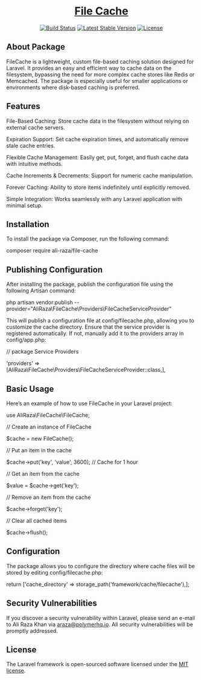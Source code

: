 <h1 align="center"><a href="https://github.com/AliRazakhan5/file-cache" target="_blank">File Cache</a></h1>

<p align="center">
<a href="https://github.com/AliRazakhan5/file-cache"><img src="https://travis-ci.org/laravel/framework.svg" alt="Build Status"></a>
<a href="https://github.com/AliRazakhan5/file-cache"><img src="https://img.shields.io/packagist/v/laravel/framework" alt="Latest Stable Version"></a>
<a href="https://github.com/AliRazakhan5/file-cache"><img src="https://img.shields.io/packagist/l/laravel/framework" alt="License"></a>
</p>

## About Package

FileCache is a lightweight, custom file-based caching solution designed for Laravel. It provides an easy and efficient way to cache data on the filesystem, bypassing the need for more complex cache stores like Redis or Memcached. The package is especially useful for smaller applications or environments where disk-based caching is preferred.

## Features

File-Based Caching: Store cache data in the filesystem without relying on external cache servers.

Expiration Support: Set cache expiration times, and automatically remove stale cache entries.

Flexible Cache Management: Easily get, put, forget, and flush cache data with intuitive methods.

Cache Increments & Decrements: Support for numeric cache manipulation.

Forever Caching: Ability to store items indefinitely until explicitly removed.

Simple Integration: Works seamlessly with any Laravel application with minimal setup.

## Installation

To install the package via Composer, run the following command:

composer require ali-raza/file-cache

## Publishing Configuration

After installing the package, publish the configuration file using the following Artisan command:

php artisan vendor:publish --provider="AliRaza\FileCache\Providers\FileCacheServiceProvider"

This will publish a configuration file at config/filecache.php, allowing you to customize the cache directory. Ensure that the service provider is registered automatically. If not, manually add it to the providers array in config/app.php:

// package Service Providers

'providers' => [AliRaza\FileCache\Providers\FileCacheServiceProvider::class,],

## Basic Usage

Here’s an example of how to use FileCache in your Laravel project:

use AliRaza\FileCache\FileCache;

// Create an instance of FileCache

$cache = new FileCache();

// Put an item in the cache

$cache->put('key', 'value', 3600); // Cache for 1 hour

// Get an item from the cache

$value = $cache->get('key');

// Remove an item from the cache

$cache->forget('key');

// Clear all cached items

$cache->flush();

## Configuration

The package allows you to configure the directory where cache files will be stored by editing config/filecache.php:

return ['cache_directory' => storage_path('framework/cache/filecache'),];

## Security Vulnerabilities

If you discover a security vulnerability within Laravel, please send an e-mail to Ali Raza Khan via [araza@polymerhq.io](mailto:taylor@laravel.com). All security vulnerabilities will be promptly addressed.

## License

The Laravel framework is open-sourced software licensed under the [MIT license](https://opensource.org/licenses/MIT).
